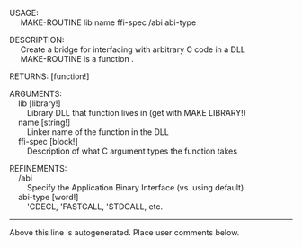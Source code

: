 USAGE:  
&nbsp;&nbsp;&nbsp;&nbsp;&nbsp;MAKE-ROUTINE&nbsp;lib&nbsp;name&nbsp;ffi-spec&nbsp;/abi&nbsp;abi-type  
  
DESCRIPTION:  
&nbsp;&nbsp;&nbsp;&nbsp;&nbsp;Create&nbsp;a&nbsp;bridge&nbsp;for&nbsp;interfacing&nbsp;with&nbsp;arbitrary&nbsp;C&nbsp;code&nbsp;in&nbsp;a&nbsp;DLL  
&nbsp;&nbsp;&nbsp;&nbsp;&nbsp;MAKE-ROUTINE&nbsp;is&nbsp;a&nbsp;function&nbsp;.  
  
RETURNS:&nbsp;[function!]  
  
ARGUMENTS:  
&nbsp;&nbsp;&nbsp;&nbsp;lib&nbsp;[library!]  
&nbsp;&nbsp;&nbsp;&nbsp;&nbsp;&nbsp;&nbsp;&nbsp;Library&nbsp;DLL&nbsp;that&nbsp;function&nbsp;lives&nbsp;in&nbsp;(get&nbsp;with&nbsp;MAKE&nbsp;LIBRARY!)  
&nbsp;&nbsp;&nbsp;&nbsp;name&nbsp;[string!]  
&nbsp;&nbsp;&nbsp;&nbsp;&nbsp;&nbsp;&nbsp;&nbsp;Linker&nbsp;name&nbsp;of&nbsp;the&nbsp;function&nbsp;in&nbsp;the&nbsp;DLL  
&nbsp;&nbsp;&nbsp;&nbsp;ffi-spec&nbsp;[block!]  
&nbsp;&nbsp;&nbsp;&nbsp;&nbsp;&nbsp;&nbsp;&nbsp;Description&nbsp;of&nbsp;what&nbsp;C&nbsp;argument&nbsp;types&nbsp;the&nbsp;function&nbsp;takes  
  
REFINEMENTS:  
&nbsp;&nbsp;&nbsp;&nbsp;/abi  
&nbsp;&nbsp;&nbsp;&nbsp;&nbsp;&nbsp;&nbsp;&nbsp;Specify&nbsp;the&nbsp;Application&nbsp;Binary&nbsp;Interface&nbsp;(vs.&nbsp;using&nbsp;default)  
&nbsp;&nbsp;&nbsp;&nbsp;abi-type&nbsp;[word!]  
&nbsp;&nbsp;&nbsp;&nbsp;&nbsp;&nbsp;&nbsp;&nbsp;'CDECL,&nbsp;'FASTCALL,&nbsp;'STDCALL,&nbsp;etc.  
___
Above this line is autogenerated. Place user comments below.